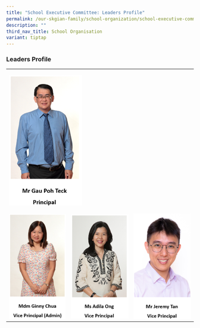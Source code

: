 ```yaml
---
title: "School Executive Committee: Leaders Profile"
permalink: /our-skgian-family/school-organization/school-executive-committee/leaders-profile/
description: ""
third_nav_title: School Organisation
variant: tiptap
---
```

<h3><strong>Leaders Profile</strong></h3><table><tbody><tr><td rowspan="1" colspan="3"><p></p><div class="isomer-image-wrapper"><img style="width: 40%;" height="auto" width="100%" alt="" src="/images/Mr_Gau1.PNG"></div></td></tr><tr><td rowspan="1" colspan="1"><p></p><div class="isomer-image-wrapper"><img style="width: 100%" height="auto" width="100%" alt="" src="/images/Mdm_Ginny_Chua1.PNG"></div></td><td rowspan="1" colspan="1"><p></p><div class="isomer-image-wrapper"><img style="width: 100%" height="auto" width="100%" alt="" src="/images/Ms_Adila1.PNG"></div></td><td rowspan="1" colspan="1"><p></p><div class="isomer-image-wrapper"><img style="width: 100%" height="auto" width="100%" alt="" src="/images/Mr_Jeremy2.PNG"></div></td></tr></tbody></table><p></p>